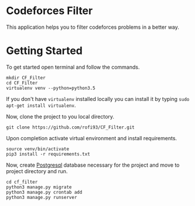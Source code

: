 # Codeforces Filter

This application helps you to filter codeforces problems in a better way.

# Getting Started

To get started open terminal and follow the commands.

    mkdir CF_Filter
    cd CF_Filter
    virtualenv venv --python=python3.5
    
If you don't have `virtualenv` installed locally you can install it by typing `sudo apt-get install virtualenv`.

Now, clone the project to you local directory.

    git clone https://github.com/rofi93/CF_Filter.git

Upon completion activate virtual environment and install requirements.

    source venv/bin/activate
    pip3 install -r requirements.txt
    
Now, create [Postgresql](https://www.digitalocean.com/community/tutorials/how-to-use-postgresql-with-your-django-application-on-ubuntu-16-04) 
database necessary for the project and move to project directory and run.

    cd cf_filter
    python3 manage.py migrate
    python3 manage.py crontab add
    python3 manage.py runserver
    
